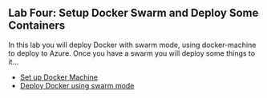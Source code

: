 ## Lab Four: Setup Docker Swarm and Deploy Some Containers ##
In this lab you will deploy Docker with swarm mode, using docker-machine to deploy to Azure. Once you have a swarm you will deploy some things to it...

* [Set up Docker Machine](labfour/docker-machine-azure.md)
* [Deploy Docker using swarm mode](labfour/deploy-docker-swarm.md)

